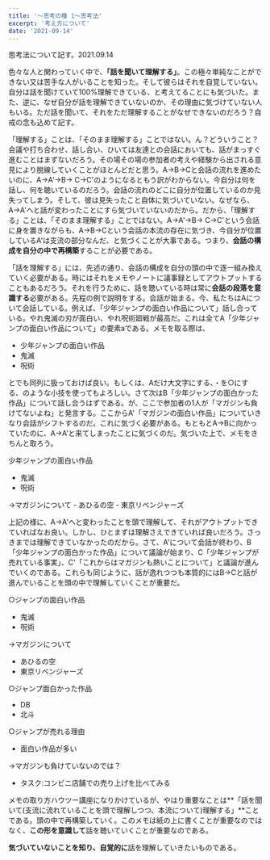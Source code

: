 ```yaml
---
title: '〜思考の種 1〜思考法'
excerpt: '考え方について'
date: '2021-09-14'
---
```


思考法について記す。2021.09.14

色々な人と関わっていく中で、**「話を聞いて理解する」**。この極々単純なことができない又は苦手な人がいることを知った。そして彼らはそれを自覚していない。自分は話を聞けていて100%理解できている、と考えてることにも気づいた。また、逆に、なぜ自分が話を理解できていないのか、その理由に気づけていない人もいる。ただ話を聞いて、それをただ理解することがなぜできないのだろう？自戒の念も込めて記す。

「理解する」ことは、「そのまま理解する」ことではない。ん？どういうこと？会議や打ち合わせ、話し合い、ひいては友達との会話においても、話がまっすぐ進むことはまずないだろう。その場その場の参加者の考えや経験から出される意見により脱線していくことがほとんどだと思う。A→B→Cと会話の流れを進めたいのに、A→A'→B→ C→C'のようになるともう訳がわからない。今自分は何を話し、何を聴いているのだろう。会話の流れのどこに自分が位置しているのか見失ってしまう。そして、彼は見失ったこと自体に気づいていない。なぜなら、A→A'へと話が変わったことにすら気づいていないのだから。だから、「理解する」ことは、「そのまま理解する」ことではない。A→A'→B→ C→C'という会話に身を置きながらも、A→B→Cという会話の本流の存在に気づき、今自分が位置しているA'は支流の部分なんだ、と気づくことが大事である。つまり、**会話の構成を自分の中で再構築**することが必要である。

「話を理解する」には、先述の通り、会話の構成を自分の頭の中で逐一組み換えていく必要がある。時にはそれをメモやノートに議事録としてアウトプットすることもあるだろう。それを行うために、話を聴いている時は常に**会話の段落を意識する**必要がある。先程の例で説明をする。会話が始まる。今、私たちはAについて会話している。例えば、「少年ジャンプの面白い作品について」話し合っている。やれ鬼滅の刃が面白い、やれ呪術廻戦が最高だ。これは全てA「少年ジャンプの面白い作品について」の要素aである。メモを取る際は、

- 少年ジャンプの面白い作品
- 鬼滅
- 呪術

とでも同列に扱っておけば良い。もしくは、Aだけ大文字にする、・を○にする、のような小技を使ってもよろしい。さて次はB「少年ジャンプの面白かった作品」について話し合うはずである。が、ここで参加者の1人が「マガジンも負けてないよね」と発言する。ここからA'「マガジンの面白い作品」についていきなり会話がシフトするのだ。これに気づく必要がある。もともとA→Bに向かっていたのに、A→A’と来てしまったことに気づくのだ。気づいた上で、メモをきちんと取ろう。

少年ジャンプの面白い作品
- 鬼滅
- 呪術

→マガジンについて
    - あひるの空
    - 東京リベンジャーズ

上記の様に、A→A'へと変わったことを頭で理解して、それがアウトプットできていればなお良い。しかし、ひとまずは理解さえできていれば良いだろう。さっきまでは理解できていなかったのだから。さて、A'について会話が終わり、B「少年ジャンプの面白かった作品」について議論が始まり、C「少年ジャンプが売れている事実」、C'「これからはマガジンも熱いことについて」と議論が進んでいくのである。これらも同じように、話が逸れつつも本質的にはB→Cと話が進んでいることを頭の中で理解していくことが重要だ。

○ジャンプの面白い作品
- 鬼滅
- 呪術

→マガジンについて
- あひるの空
- 東京リベンジャーズ

○ジャンプ面白かった作品
- DB
- 北斗

○ジャンプが売れる理由
- 面白い作品が多い

→マガジンも負けていないのでは？
- タスク:コンビニ店舗での売り上げを比べてみる

メモの取り方ハウツー講座になりかけているが、やはり重要なことは**「話を聞いて(支流に流れていることを頭で理解しつつ、本流について)理解する」**ことである。頭の中で再構築していく。このメモは紙の上に書くことが重要なのではなく、**この形を意識して**話を聴いていくことが重要なのである。

**気づいていないことを知り、自覚的に**話を理解していきたいものである。